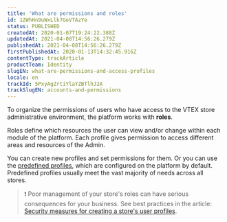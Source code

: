 ```yaml
---
title: 'What are permissions and roles'
id: 1ZWhHn9uWxLlk7GoVTAzYe
status: PUBLISHED
createdAt: 2020-01-07T19:24:22.388Z
updatedAt: 2021-04-08T14:56:26.279Z
publishedAt: 2021-04-08T14:56:26.279Z
firstPublishedAt: 2020-01-13T14:32:45.916Z
contentType: trackArticle
productTeam: Identity
slugEN: what-are-permissions-and-access-profiles
locale: en
trackId: 5PxyAgZrtiYlaYZBTlhJ2A
trackSlugEN: accounts-and-permissions
---
```


To organize the permissions of users who have access to the VTEX store administrative environment, the platform works with **roles**.

Roles define which resources the user can view and/or change within each module of the platform. Each profile gives permission to access different areas and resources of the Admin.

You can create new profiles and set permissions for them. Or you can use the [predefined profiles](https://help.vtex.com/en/tutorial/access-profiles--7HKK5Uau2H6wxE1rH5oRbc#description-of-predefined-profiles), which are configured on the platform by default. Predefined profiles usually meet the vast majority of needs across all stores.

>❗ Poor management of your store's roles can have serious consequences for your business. See best practices in the article: [Security measures for creating a store's user profiles](https://help.vtex.com/faq/security-measures-for-creating-a-store-user-profiles--15YDwC9jGgqWi3rvcDaiGM).
